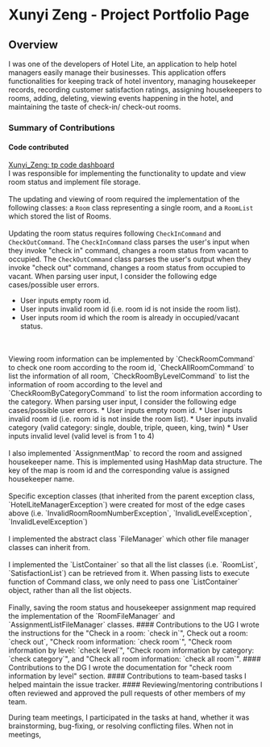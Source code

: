 # Xunyi Zeng - Project Portfolio Page

## Overview
I was one of the developers of Hotel Lite, an application to help hotel managers easily 
manage their businesses. This application offers functionalities for keeping track of hotel inventory,
managing housekeeper records, recording customer satisfaction ratings,
assigning housekeepers to rooms, adding, deleting, viewing events happening in the hotel,
and maintaining the taste of check-in/ check-out rooms.


### Summary of Contributions
#### Code contributed
[Xunyi_Zeng: tp code dashboard](https://nus-cs2113-ay2122s2.github.io/tp-dashboard/?search=xunyiiz&breakdown=true&sort=groupTitle&sortWithin=title&since=2022-02-18&timeframe=commit&mergegroup=&groupSelect=groupByRepos&checkedFileTypes=docs~functional-code~test-code~other)
<br>
I was responsible for implementing the functionality to update and view room status
and implement file storage.
<br>
<br>
The updating and viewing of room required the implementation of the following classes: a `Room` class
representing a single room, and a `RoomList` which stored the list of Rooms. 
<br>
<br>
Updating the room status requires following `CheckInCommand` and `CheckOutCommand`.
The `CheckInCommand` class parses the user's input when they invoke "check in" command, changes a room status from vacant to occupied. 
The `CheckOutCommand` class parses the user's output when they invoke "check out" command, changes a room status from occupied to vacant.
When parsing user input, I consider the following edge cases/possible user errors.
* User inputs empty room id.
* User inputs invalid room id (i.e. room id is not inside the room list).
* User inputs room id which the room is already in occupied/vacant status.
<br>
<br>
Viewing room information can be implemented by `CheckRoomCommand` to check one room according to the room id, `CheckAllRoomCommand`
to list the information of all room, `CheckRoomByLevelCommand` to list the information of room according to the level and `CheckRoomByCategoryCommand`
to list the room information according to the category.
When parsing user input, I consider the following edge cases/possible user errors.
* User inputs empty room id.
* User inputs invalid room id (i.e. room id is not inside the room list).
* User inputs invalid category (valid category: single, double, triple, queen, king, twin)
* User inputs invalid level (valid level is from 1 to 4)
<br>
<br>
I also implemented `AssignmentMap` to record the room and assigned housekeeper name. This is implemented using HashMap
data structure. The key of the map is room id and the corresponding value is assigned housekeeper name.
<br>
<br>
Specific exception classes (that inherited from the parent exception class, `HotelLiteManagerException`) were created
for most of the edge cases above (i.e. `InvalidRoomRoomNumberException`, `InvalidLevelException`, `InvalidLevelException`)
<br>
<br>
I implemented the abstract class `FileManager` which other file manager classes can inherit from.
<br>
<br>
I implemented the `ListContainer` so that all the list classes (i.e. `RoomList`, `SatisfactionList`) can be retrieved from it.
When passing lists to execute function of Command class, we only need to pass one `ListContainer` object, rather than all the 
list objects.
<br>
<br>
Finally, saving the room status and housekeeper assignment map required the implementation of the `RoomFileManager` 
and `AssignmentListFileManager` classes.
#### Contributions to the UG
I wrote the instructions for the "Check in a room: `check in`",
Check out a room: `check out`, "Check room information: `check room`",
"Check room information by level: `check level`", "Check room information by category: `check category`",
and "Check all room information: `check all room`".
#### Contributions to the DG
I wrote the documentation for "check room information by level" section.
#### Contributions to team-based tasks
I helped maintain the issue tracker.
#### Reviewing/mentoring contributions
I often reviewed and approved the pull requests of other members of my team.

During team meetings, I participated in the tasks at hand, whether it was brainstorming, bug-fixing, or resolving
conflicting files. When not in meetings,
